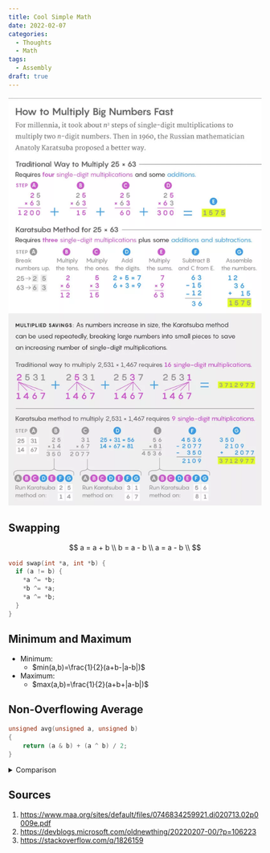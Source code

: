 ```yaml
---
title: Cool Simple Math
date: 2022-02-07
categories:
  - Thoughts
  - Math
tags:
  - Assembly
draft: true
---
```


![New Multiplication Method](/images/40.webp)

## Swapping

$$
a = a + b \\
b = a - b \\
a = a - b \\
$$

```c
void swap(int *a, int *b) {
  if (a != b) {
    *a ^= *b;
    *b ^= *a;
    *a ^= *b;
  }
}
```

## Minimum and Maximum

- Minimum:
  - $min(a,b)=\frac{1}{2}(a+b-|a-b|)$
- Maximum:
  - $max(a,b)=\frac{1}{2}(a+b+|a-b|)$

## Non-Overflowing Average

```c
unsigned avg(unsigned a, unsigned b)
{
    return (a & b) + (a ^ b) / 2;
}
```

<details>

<summary>Comparison</summary>

There are a few common methods of finding an average. This section compares their pros and cons 😊

The organization is first outlining the function in C, then showing the MIPS assembly. The comments on each line of assembly is the cycles required to run that instruction.

```c
unsigned average1(unsigned a, unsigned b)
{
    return (a + b) / 2;
}

// lw      $3,8($fp)  # 5
// lw      $2,12($fp) # 5
// addu    $2,$3,$2   # 4
// srl     $2,$2,1    # 4
```

average1 has the shortest assembly but might overflow.

Cycles: 18

```c
unsigned average2(unsigned low, unsigned high)
{
    return low + (high - low) / 2;
}

// lw      $3,12($fp) # 5
// lw      $2,8($fp)  # 5
// subu    $2,$3,$2   # 4
// srl     $3,$2,1    # 4
// lw      $2,8($fp)  # 5
// addu    $2,$3,$2   # 4
```

average2 takes only 6 instructions to complete, but requires the correct order of arguments. It might be necessary to use a comparison. That would add 16 cycles which brings the total cycles to 43.

Cycles: 27

```c
unsigned average3(unsigned a, unsigned b)
{
    return (a / 2) + (b / 2) + (a & b & 1);
}

// lw      $2,8($fp)  # 5
// srl     $3,$2,1    # 4
// lw      $2,12($fp) # 5
// srl     $2,$2,1    # 4
// addu    $3,$3,$2   # 4
// lw      $4,8($fp)  # 5
// lw      $2,12($fp) # 5
// and     $2,$4,$2   # 4
// andi    $2,$2,0x1  # 3
// addu    $2,$3,$2   # 4
```

Interestingly, this solution performs the same as `average2`'s worst case.

Cycles: 43

```c
unsigned average4(unsigned a, unsigned b)
{
    return (a & b) + (a ^ b) / 2;
}

// lw      $3,8($fp)  # 5
// lw      $2,12($fp) # 5
// and     $3,$3,$2   # 4
// lw      $4,8($fp)  # 5
// lw      $2,12($fp) # 5
// xor     $2,$4,$2   # 4
// srl     $2,$2,1    # 4
// addu    $2,$3,$2   # 4
```

This is the best solution to avoid overflow. It takes twice as many cycles to complete, but minimizes the risk of pesky overflow bugs.

Cycles: 36

</details>

## Sources

1. https://www.maa.org/sites/default/files/0746834259921.di020713.02p0009e.pdf
2. https://devblogs.microsoft.com/oldnewthing/20220207-00/?p=106223
3. https://stackoverflow.com/q/1826159
